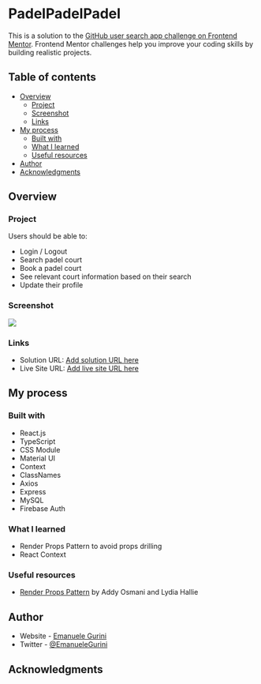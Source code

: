 # PadelPadelPadel

This is a solution to the [GitHub user search app challenge on Frontend Mentor](https://www.frontendmentor.io/challenges/github-user-search-app-Q09YOgaH6). Frontend Mentor challenges help you improve your coding skills by building realistic projects. 

## Table of contents

- [Overview](#overview)
  - [Project](#project)
  - [Screenshot](#screenshot)
  - [Links](#links)
- [My process](#my-process)
  - [Built with](#built-with)
  - [What I learned](#what-i-learned)
  - [Useful resources](#useful-resources)
- [Author](#author)
- [Acknowledgments](#acknowledgments)

## Overview

### Project

Users should be able to:

- Login / Logout
- Search padel court
- Book a padel court
- See relevant court information based on their search
- Update their profile 

### Screenshot

![](./src/assets/screenshot.jpg)


### Links

- Solution URL: [Add solution URL here](https://your-solution-url.com)
- Live Site URL: [Add live site URL here](https://your-live-site-url.com)

## My process

### Built with

- React.js
- TypeScript
- CSS Module
- Material UI
- Context
- ClassNames
- Axios
- Express
- MySQL
- Firebase Auth

### What I learned

- Render Props Pattern to avoid props drilling
- React Context

### Useful resources

- [Render Props Pattern](https://www.patterns.dev/posts/render-props-pattern/) by Addy Osmani and Lydia Hallie

## Author

- Website - [Emanuele Gurini](https://www.emanuelegurini.com)
- Twitter - [@EmanueleGurini](https://www.twitter.com/EmanueleGurini)

## Acknowledgments

